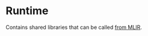 # Runtime
Contains shared libraries that can be called [from MLIR](https://mlir.llvm.org/docs/TargetLLVMIR/#c-compatible-wrapper-emission).